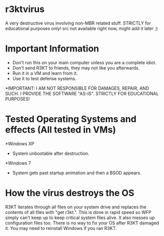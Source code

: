 # r3ktvirus
A very destructive virus involving non-MBR related stuff. STRICTLY for educational purposes only!
src not available right now, might add it later ;)

# Important Information
 - Don't run this on your main computer unless you are a complete idiot.
 - Don't send R3KT to friends, they may not like you afterwards.
 - Run it in a VM and learn from it.
 - Use it to test defense systems.
 
 *IMPORTANT: I AM NOT RESPONSIBLE FOR DAMAGES, REPAIR, AND SUCH. I PROVIDE THE SOFTWARE "AS-IS". STRICTLY FOR EDUCATIONAL PURPOSES!
 
# Tested Operating Systems and effects (All tested in VMs)
*Windows XP
  - System unbootable after destruction.
  
*Windows 7
  - System gets past startup animation and then a BSOD appears.

# How the virus destroys the OS
R3KT iterates through all files on your system drive and replaces the contents of all files with "get r3kt.". This is done in rapid speed so WFP simply can't keep up to keep critical system files alive. It also messes up configuration files too. There is no way to fix your OS after R3KT damaged it. You may need to reinstall Windows if you ran R3KT.
